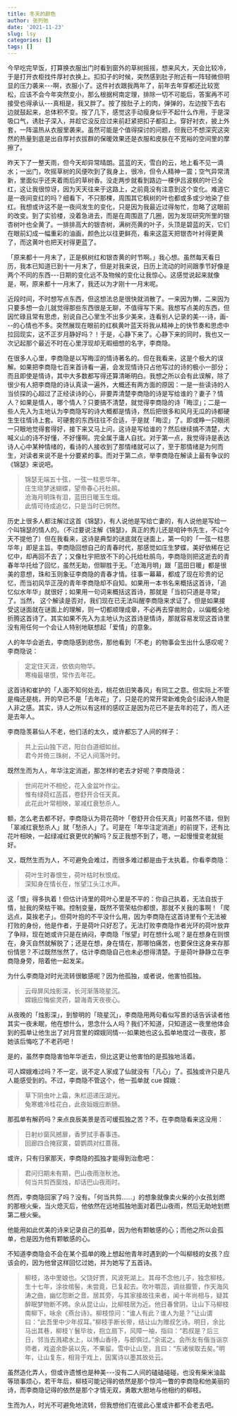 ```yaml
---
title: 冬天的颜色
author: 张列弛
date: '2021-11-23'
slug: lsy
categories: []
tags: []
---
```

今早吃完早饭，打算换衣服出门时看到窗外的草树摇摇，想来风大，天会比较冷，于是打开衣柜找件厚衬衣换上。扣扣子的时候，突然感到肚子附近有一阵轻微但明显的压力袭来---啊，衣服小了。这件衬衣跟我两年了，前年去年穿都还比较宽松，应该不会今年突然变小，那么根据柯南定理，排除一切不可能后，答案再不可接受也得承认---真相是，我又胖了。按了按肚子上的肉，弹弹的，左边按下去右边就鼓起来，总体积不变。按了几下，感觉这手动瘦身似乎不起什么作用，于是深吸口气，诱肚子深入，并趁它没反应过来前赶紧把扣子都扣上。穿好衬衣，披上外套，一阵温热从衣服里袭来。虽然可能是个值得探讨的问题，但我已不想深究这突然的热量到底是出自厚衬衣拔群的保暖效果还是衣服和皮肤在不宽裕的空间里的摩擦了。   

昨天下了一整天雨，但今天却异常晴朗。蓝蓝的天，雪白的云，地上看不见一滴水；一出门，吹摇草树的风便吹到了我身上，很冷，但令人精神一震；空气异常清新，里面似乎还夹着雨后的草树香。没走两步就看到路边一棵伊吕波枫的叶已全红，这让我很惊讶，因为天天往来于这路上，之前竟没有注意到这个变化。难道它是一夜间变红的吗？细看下，不只那棵，周围其它枫树的叶也都或多或少地染了些红。我想或许这不是一夜间发生的变化，只是因为我最近过得匆忙，忽略了这眼前的改变。到了实验楼，没着急进去，而是在周围逛了几圈，因为发现研究所里的银杏树叶也全黄了。一排排高大的银杏树，满树亮黄的叶子，头顶是碧蓝的天，它们在眼前幻成一幅重彩的油画，颜色比以往更鲜亮，看来这蓝天把银杏叶衬得更黄了，而这黄叶也把天衬得更蓝了。    

「原来都十一月末了，正是枫树红和银杏黄的时节啊。」我心想。虽然每天看日历，我本已知道已到十一月末了，但是对我来说，日历上流动的时间跟季节好像是两个不同的东西---日期的变化远不及物候的变化让我惊心。这感觉说起来就像是，啊，原来都十一月末了，我还以为才刚十一月末呢。   

近段时间，不时想写点东西，但这想法总是很快就消散了。一来因为懒，二来因为只要多想一会儿就觉得那些东西很是无聊，不值得写下来。我想写点美的东西，但因忙碌且常有思虑，别说自己心里生不出多少美来，连看别人记录的美---诗，画---的心情也不多。突然展现在眼前的红枫黄叶蓝天将我从精神上的快节奏和思虑中拉回现实，这不正岁月静好吗？！于是，心静下来了。心静下来的同时，我也又一次记起那个最近不时在心里浮现却无暇细想的名字，李商隐。   

在很多人心里，李商隐是以写晦涩的情诗著名的。但在我看来，这是个极大的误解。如果把李商隐七百来首诗看一遍，会发现情诗只占他写过的诗的极小一部分；而且即使是情诗，其中大多数都写得还算清晰明白。我想之所以会有此误解，除了很少有人把李商隐的诗认真读一遍外，大概还有两方面的原因：一是一些读诗的人当侦探的心超过了正经读诗的心，非要弄清楚李商隐的诗是写给谁的？妻子？情人？如果是情人，哪个情人？只要搞不清楚，就觉得李商隐的诗「晦涩」；二是一些人先入为主地认为李商隐写的诗大概都是情诗，然后把很多和风月无瓜的诗都硬生生往情诗上套。可硬套的东西往往不合适，于是就「晦涩」了。即或睁一只眼闭一只眼地觉得套得好，接下来又马上问，这诗是写给谁的？然后继续搞不清楚，大喊义山的诗不好懂，不好懂啊。完全属于庸人自扰。对于第一点，我觉得诗是表达诗人心中某种情绪的，看诗的人接收到了那情绪就可以了，至于那情绪是为何而生，对读者来说不是十分要紧的事。而对于第二点，举李商隐在解读上最有争议的《锦瑟》来说吧。   

> 锦瑟无端五十弦，一弦一柱思华年。  
庄生晓梦迷蝴蝶，望帝春心托杜鹃。  
沧海月明珠有泪，蓝田日暖玉生烟。  
此情可待成追忆，只是当时已惘然。   

历史上很多人都注解过这首《锦瑟》，有人说他是写给亡妻的，有人说他是写给一个叫锦瑟的情人的。（不过要说注解《锦瑟》，真正的秀儿还是咱钟书先生，不过今天不提他了）但在我看来，这诗是典型的谜底就在谜面上，第一句的「一弦一柱思华年」即是主旨。李商隐回想自己的青春时代，那感觉如庄生梦蝶，美好依稀在记忆中，却再回不去了；又像杜宇把放不下的心托给杜鹃鸟，李商隐则把这逝去的青春年华托给了回忆，虽然无助，但聊胜于无。「沧海月明」跟「蓝田日暖」都是很美的意想，珠和玉则象征李商隐的青春才情。往事一幕幕，都成了现在珍贵的记忆，而当初风华正茂的青年李商隐却不自知。如果用一本书名来概括这首诗，「追忆似水年华」就很好；如果用一句词来概括这首诗，那就是「当初只道是寻常」了。当然， 这个解读是否对，我们现在已无法叫醒李商隐来求证了。但是如果接受这谜面就在谜面上的理解，则一切都顺理成章，不必再去穿凿附会，以偏概全地折腾这首诗了。其实如果不先入为主地认为这首诗是情诗，那就容易发现这首诗里没有用任何一个会让人特别地联想起「爱情」的意象。   

人的年华会逝去，李商隐感到悲伤，那他看到「不老」的物事会生出什么感叹呢？李商隐说：

> 定定住天涯，依依向物华。  
寒梅最堪恨，常作去年花。   

这首诗和崔护的「人面不知何处去，桃花依旧笑春风」有同工之意。但实际上不管是梅还是桃，开的早已不是「去年花」了，只是花的常开常新难免会引起诗人物是人非之感。其实，诗人之所以有这样的感叹正是因为花已不是去年的花了，而人还是去年人。    

李商隐羡慕仙人不老，他们活的太久，或许都忘了人间的样子：

> 共上云山独下迟，阳台白道细如丝。  
君今并倚三珠树，不记人间落叶时。  

既然生而为人，年华注定消逝，那怎样的老去才好呢？李商隐说：

> 世间花叶不相伦，花入金盆叶作尘。  
惟有绿荷红菡萏，卷舒开合任天真。  
此花此叶常相映，翠减红衰愁杀人。   

额，怎么老去都不好。李商隐认为荷花荷叶「卷舒开合任天真」时虽然不错，但到「翠减红衰愁杀人」就「愁杀人」了。可是在「年华注定消逝」的前提下，还有比花叶相映，一起绿减红衰更优的解吗？反正我想不到了，嗯，一起慢慢变老就挺好。    

又，既然生而为人，不可避免会难过，而很多难过都是由于太执着。你看李商隐：

> 荷叶生时春恨生，荷叶枯时秋恨成。  
深知身在情长在，怅望江头江水声。    

这「恨」得多执着！但估计诗里的荷叶心里是不平的：你自己执着，无法自拔于情，扯我的荣枯干嘛。控制变量，既然不管荣枯你都恨，那就不关我的事啊！「爬远点，莫挨老子」。但荷叶抱的不平没什么用，因为李商隐在这首诗里有个无法被打败的身份，他是作者，于是荷叶只好忍了。无法打败李商隐作者光环的荷叶放弃了争辩，现在她或许只是在纳闷，李商隐「怅望」时在想什么呢？是在想身在则恨在，身灭自然就解脱了；还是在想，身在情在，那哪怕痛苦，也要保住这身来存那份情思？不过既然怅然了，估计李商隐自己也未必想得清楚。于是荷叶静静立在李商隐身旁，陪着他一起发呆。      

为什么李商隐对时光流转很敏感呢？因为他孤独，或者说，他害怕孤独。

> 云母屏风烛影深，长河渐落晓星沉。  
嫦娥应悔偷灵药，碧海青天夜夜心。

从夜晚的「烛影深」，到黎明的「晓星沉」，李商隐用两句看似写景的话告诉读者他其实一夜未眠，他在想什么，思念什么人吗？我们不知道，只知道这一夜里他体会到的孤单让他生出了对月宫里的嫦娥同情---如果她也这么孤单地度过一夜夜，那她该后悔吃了不老药吧！   

是的，虽然李商隐害怕年华逝去，但比这更让他害怕的是孤独地活着。     

可人嫦娥难过吗？不一定，说不定人家成了仙就没有「凡心」了。孤独或许只是凡人能感受到的。不过，李商隐不管这个，他一孤单就 cue 嫦娥：

> 草下阴虫叶上霜，朱栏迢递压湖光。  
兔寒蟾冷桂花白，此夜姮娥应断肠。   

那孤单有解药吗？来点良辰美景是否可缓孤独之苦？不，在李商隐看来这没用：   

> 日射纱窗风撼扉，香罗拭手春事违。  
回廊四合掩寂寞，碧鹦鹉对红蔷薇。   

或许，只有归家那天，李商隐的孤独才能得到治愈吧：

> 君问归期未有期，巴山夜雨涨秋池。  
何当共剪西窗烛，却话巴山夜雨时。    

然而，李商隐回家了吗？没有。「何当共剪……」的想象就像卖火柴的小女孩划燃的那根火柴，当火熄灭后，他依然在远地孤独地面对着巴山夜雨，然后无助地划燃第二根火柴。   

他能用如此优美的诗来记录自己的孤单，因为他有颗敏感的心；而他之所以会孤单，也是因为他有颗敏感的心。   

不知道李商隐会不会在某个孤单的晚上想起他青年时遇到的一个叫柳枝的女孩？应该会的，因为他曾这样回忆过她，并为她写了五首诗。

> 柳枝，洛中里娘也。父饶好贾，风波死湖上。其母不念他儿子，独念柳枝。生十七年，涂妆绾髻，未尝竟，已复起去。吹叶嚼蕊，调丝擫管，作天海风涛之曲，幽忆怨断之音。居其旁，与其家接故往来者，闻十年尚相与，疑其醉眠梦物断不娉。余从昆让山，比柳枝居为近。他日春曾阴，让山下马柳枝南柳下，咏余《燕台诗》。柳枝惊问：“谁人有此？谁人为是？”让山谓曰：“此吾里中少年叔耳。”柳枝手断长带，结让山为赠叔乞诗。明日，余比马出其巷，柳枝丫鬟毕妆，抱立扇下，风障一袖，指曰：“若叔是？后三日，邻当去溅裙水上，以博山香待，与郎俱过。”余诺之。会所友有偕当诣京师者，戏盗余卧装以先，不果留。雪中让山至，且曰：“东诸侯取去矣。”明年，让山复东，相背于戏上，因寓诗以墨其故处云。    

虽然造化弄人，但或许遗憾也是种美---没有二人间的磕磕碰碰，也没有柴米油盐等琐事烦心，若干年后，柳枝可能记得的依然是那个惊鸿一瞥的李商隐和他美丽的诗，而李商隐记得的依然是那个才情无双，勇敢大胆地与他相约的柳枝。    

生而为人，时光不可避免地流转，但我想他们在彼此心里或许都不会老去吧。    














